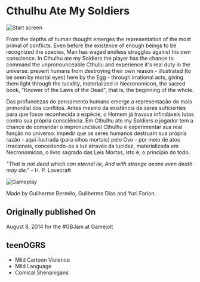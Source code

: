 # Cthulhu Ate My Soldiers

![Start screen](https://i.gjcdn.net/data/games/0/5/31755/screenshots/31755_62527_orig.jpg)

From the depths of human thought emerges the representation of the most primal of conflicts. Even before the existence of enough beings to be recognized the species, Man has waged endless struggles against his own conscience. In Cthulhu ate my Soldiers the player has the chance to command the unpronounceable Cthullu and experience it's real duty in the universe: prevent humans from destroying their own reason - illustrated (to be seen by mortal eyes) here by the Egg - through irrational acts, giving them light through the lucidity, materialized in Necronomicon, the sacred book, "Knower of the Laws of the Dead", that is, the beginning of the whole.

Das profundezas do pensamento humano emerge a representação do mais primordial dos conflitos. Antes mesmo da existência de seres suficientes para que fosse reconhecida a espécie, o Homem já travava infindáveis lutas contra sua própria consciência. Em Cthulhu ate my Soldiers o jogador tem a chance de comandar o impronunciável Cthulhu e experimentar sua real função no universo: impedir que os seres humanos destruam sua própria razão - aqui ilustrada (para olhos mortais) pelo Ovo - por meio de atos irracionais, concedendo-os a luz através da lucidez, materializada em Necronomicon, o livro sagrado das Leis Mortas, isto é, o princípio do todo.

_"That is not dead which can eternal lie, And with strange aeons even death may die."_ - H. P. Lovecraft

![Gameplay](https://i.gjcdn.net/data/games/0/5/31755/screenshots/31755_62526_orig.jpg)

Made by Guilherme Bermêo, Guilherme Dias and Yuri Farion.

## Originally published On
August 8, 2014 for the #GBJam at Gamejolt

## teenOGRS
- Mild Cartoon Violence
- Mild Language
- Comical Shenanigans
